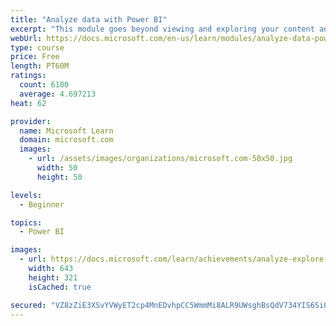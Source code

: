 ```yaml
---
title: "Analyze data with Power BI"
excerpt: "This module goes beyond viewing and exploring your content and explains how to interact with it by working with reports and dashboards to uncover and share new business insights."
webUrl: https://docs.microsoft.com/en-us/learn/modules/analyze-data-power-bi/
type: course
price: Free
length: PT60M
ratings:
  count: 6100
  average: 4.697213
heat: 62

provider:
  name: Microsoft Learn
  domain: microsoft.com
  images:
    - url: /assets/images/organizations/microsoft.com-50x50.jpg
      width: 50
      height: 50

levels:
  - Beginner

topics:
  - Power BI

images:
  - url: https://docs.microsoft.com/learn/achievements/analyze-explore-data-power-bi-social.png
    width: 643
    height: 321
    isCached: true

secured: "VZ8zZiE3XSvYVWyET2cp4MnEDvhpCC5WmmMi8ALR9UWsghBsQdV734YIS6Si0O5lTT/8RyDUv3QfYkme3OgQ5RB00dAI+a7/567BF+FzD5qmLX2dUTYbiXDTemeOy9BcHJcqyB61zY3DN8x4fUSLqKxUMJhzTxVD4Du/ZgKokOJVHvdoSmwt7mjLP0nhI1dRW3bM+TpVCxD4D7MK809VhcqgiqDI5DURsqIpKoMjGprI4Ae6B4wr099KYuoevm46k/jiJtu++KFQ0DDKtfn22A3vrff8cuZZhXYeAYwkJBdVtKG0rmtLcismZCKdv1PSxQBVMSYnjMVP0wx41PIPdjbRvSq1mdIVgsELLjADd0MJSE5m2CRx1ZOD+AGUsSvd1p1sCJDp1u/QuLAclhahDbqhCnv4Sd9NPrqy2xkWoVA=;6l5ZUugjaddSOhiQQGdsDw=="
---
```


